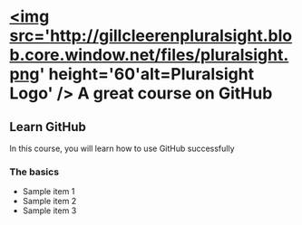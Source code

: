 # <a href='http://pluralsight.com'><img src='http://gillcleerenpluralsight.blob.core.window.net/files/pluralsight.png' height='60'alt=Pluralsight Logo' /></a> A great course on GitHub


## Learn GitHub
In this course, you will learn how to use GitHub successfully

### The basics
- Sample item 1
- Sample item 2
- Sample item 3
